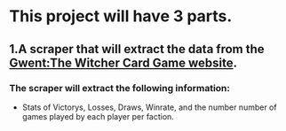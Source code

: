 # This project will have 3 parts.
## 1.A scraper that will extract the data from the [Gwent:The Witcher Card Game website](https://www.playgwent.com/).
### The scraper will extract the following information:
* Stats of Victorys, Losses, Draws, Winrate, and the number number of games played by each player per faction. 